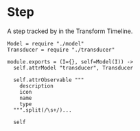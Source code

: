 Step
====

A step tracked by in the Transform Timeline.

    Model = require "./model"
    Transducer = require "./transducer"

    module.exports = (I={}, self=Model(I)) ->
      self.attrModel "transducer", Transducer

      self.attrObservable """
        description
        icon
        name
        type
      """.split(/\s+/)...

      self
